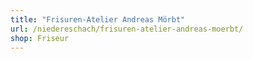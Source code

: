 ```yaml
---
title: "Frisuren-Atelier Andreas Mörbt"
url: /niedereschach/frisuren-atelier-andreas-moerbt/
shop: Friseur
---
```

